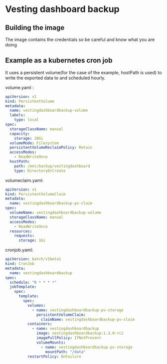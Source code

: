 # Vesting dashboard backup

## Building the image

The image contains the credentials so be careful and know what you are doing

## Example as a kubernetes cron job

It uses a persistent volume(for the case of the example, hostPath is used) to write the exported data to and scheduled hourly.

volume.yaml :

```yaml
apiVersion: v1
kind: PersistentVolume
metadata:
  name: vestingdashboardbackup-volume
  labels:
    type: local
spec:
  storageClassName: manual
  capacity:
    storage: 10Gi
  volumeMode: Filesystem
  persistentVolumeReclaimPolicy: Retain
  accessModes:
    - ReadWriteOnce
  hostPath:
    path: /mnt/backup/vestingdashboard
    type: DirectoryOrCreate
```

volumeclaim.yaml:

```yaml
apiVersion: v1
kind: PersistentVolumeClaim
metadata:
  name: vestingdashboardbackup-pv-claim
spec:
  volumeName: vestingdashboardbackup-volume
  storageClassName: manual
  accessModes:
    - ReadWriteOnce
  resources:
    requests:
      storage: 1Gi
```

cronjob.yaml:

```yaml
apiVersion: batch/v1beta1
kind: CronJob
metadata:
  name: vestingdashboardbackup
spec:
  schedule: "0 * * * *"
  jobTemplate:
    spec:
      template:
        spec:
          volumes:
            - name: vestingdashboardbackup-pv-storage
              persistentVolumeClaim:
                claimName: vestingdashboardbackup-pv-claim
          containers:
            - name: vestingdashboardbackup
              image: vestingdashboardbackup:1.3.0-rc2
              imagePullPolicy: IfNotPresent
              volumeMounts:
                - name: vestingdashboardbackup-pv-storage
                  mountPath: "/data"
          restartPolicy: OnFailure
```
